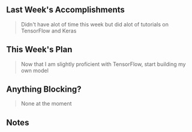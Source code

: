 ## Last Week's Accomplishments
> Didn't have alot of time this week but did alot of tutorials on TensorFlow and Keras

## This Week's Plan
> Now that I am slightly proficient with TensorFlow, start building my own model

## Anything Blocking?
> None at the moment

## Notes
>
